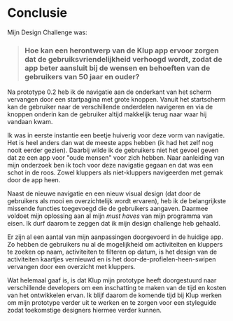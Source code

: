# Conclusie

Mijn Design Challenge was:

> ### Hoe kan een herontwerp van de Klup app ervoor zorgen dat de gebruiksvriendelijkheid verhoogd wordt, zodat de app beter aansluit bij de wensen en behoeften van de gebruikers van 50 jaar en ouder?

Na prototype 0.2 heb ik de navigatie aan de onderkant van het scherm vervangen door een startpagina met grote knoppen. Vanuit het startscherm kan de gebruiker naar de verschillende onderdelen navigeren en via de knoppen onderin kan de gebruiker altijd makkelijk terug naar waar hij vandaan kwam.

Ik was in eerste instantie een beetje huiverig voor deze vorm van navigatie. Het is heel anders dan wat de meeste apps hebben \(ik had het zelf nog nooit eerder gezien\). Daarbij wilde ik de gebruikers niet het gevoel geven dat ze een app voor "oude mensen" voor zich hebben. Naar aanleiding van mijn onderzoek ben ik toch voor deze navigatie gegaan en dat was een schot in de roos. Zowel kluppers als niet-kluppers navigeerden met gemak door de app heen.

Naast de nieuwe navigatie en een nieuw visual design \(dat door de gebruikers als mooi en overzichtelijk wordt ervaren\), heb ik de belangrijkste missende functies toegevoegd die de gebruikers aangaven. Daarmee voldoet mijn oplossing aan al mijn _must haves_ van mijn programma van eisen. Ik durf daarom te zeggen dat ik mijn design challenge heb gehaald.

Er zijn al een aantal van mijn aanpassingen doorgevoerd in de huidige app. Zo hebben de gebruikers nu al de mogelijkheid om activiteiten en kluppers te zoeken op naam, activiteiten te filteren op datum, is het design van de activiteiten kaartjes vernieuwd en is het door-de-profielen-heen-swipen vervangen door een overzicht met kluppers.

Wat helemaal gaaf is, is dat Klup mijn prototype heeft doorgestuurd naar verschillende developers om een inschatting te maken van de tijd en kosten van het ontwikkelen ervan. Ik blijf daarom de komende tijd bij Klup werken om mijn prototype verder uit te werken en te zorgen voor een styleguide zodat toekomstige designers hiermee verder kunnen.

